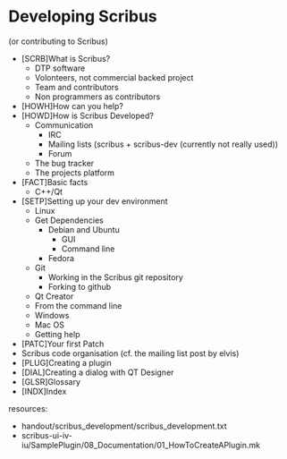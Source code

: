 # Developing Scribus

(or contributing to Scribus)


- [SCRB]What is Scribus?
  - DTP software
  - Volonteers, not commercial backed project
  - Team and contributors
  - Non programmers as contributors
- [HOWH]How can you help?
- [HOWD]How is Scribus Developed?
  - Communication
	- IRC
	- Mailing lists
	  (scribus + scribus-dev (currently not really used))
	- Forum
  - The bug tracker
  - The projects platform
- [FACT]Basic facts
  - C++/Qt
- [SETP]Setting up your dev environment
  - Linux
  - Get Dependencies
    - Debian and Ubuntu
	  - GUI
	  - Command line
	- Fedora
  - Git
    - Working in the Scribus git repository
    - Forking to github
  - Qt Creator
  - From the command line
  - Windows
  - Mac OS
  - Getting help
- [PATC]Your first Patch
- Scribus code organisation
  (cf. the mailing list post by elvis)
- [PLUG]Creating a plugin
- [DIAL]Creating a dialog with QT Designer
- [GLSR]Glossary
- [INDX]Index


resources:
- handout/scribus_development/scribus_development.txt
- scribus-ui-iv-iu/SamplePlugin/08_Documentation/01_HowToCreateAPlugin.mk
